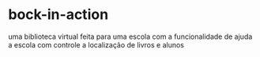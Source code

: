 # bock-in-action
uma biblioteca virtual feita para uma escola com a funcionalidade de ajuda a escola com controle a localização de livros e alunos
